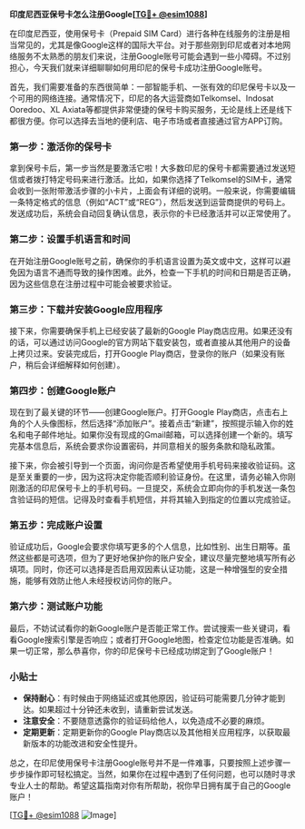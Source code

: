 **印度尼西亚保号卡怎么注册Google[[TG💪+ @esim1088](https://t.me/s/esim1088)]**

在印度尼西亚，使用保号卡（Prepaid SIM Card）进行各种在线服务的注册是相当常见的，尤其是像Google这样的国际大平台。对于那些刚到印尼或者对本地网络服务不太熟悉的朋友们来说，注册Google账号可能会遇到一些小障碍。不过别担心，今天我们就来详细聊聊如何用印尼的保号卡成功注册Google账号。

首先，我们需要准备的东西很简单：一部智能手机、一张有效的印尼保号卡以及一个可用的网络连接。通常情况下，印尼的各大运营商如Telkomsel、Indosat Ooredoo、XL Axiata等都提供非常便捷的保号卡购买服务，无论是线上还是线下都很方便。你可以选择去当地的便利店、电子市场或者直接通过官方APP订购。

### 第一步：激活你的保号卡

拿到保号卡后，第一步当然是要激活它啦！大多数印尼的保号卡都需要通过发送短信或者拨打特定号码来进行激活。比如，如果你选择了Telkomsel的SIM卡，通常会收到一张附带激活步骤的小卡片，上面会有详细的说明。一般来说，你需要编辑一条特定格式的信息（例如“ACT”或“REG”），然后发送到运营商提供的号码上。发送成功后，系统会自动回复确认信息，表示你的卡已经激活并可以正常使用了。

### 第二步：设置手机语言和时间

在开始注册Google账号之前，确保你的手机语言设置为英文或中文，这样可以避免因为语言不通而导致的操作困难。此外，检查一下手机的时间和日期是否正确，因为这些信息在注册过程中可能会被要求验证。

### 第三步：下载并安装Google应用程序

接下来，你需要确保手机上已经安装了最新的Google Play商店应用。如果还没有的话，可以通过访问Google的官方网站下载安装包，或者直接从其他用户的设备上拷贝过来。安装完成后，打开Google Play商店，登录你的账户（如果没有账户，稍后会详细解释如何创建）。

### 第四步：创建Google账户

现在到了最关键的环节——创建Google账户。打开Google Play商店，点击右上角的个人头像图标，然后选择“添加账户”。接着点击“新建”，按照提示输入你的姓名和电子邮件地址。如果你没有现成的Gmail邮箱，可以选择创建一个新的。填写完基本信息后，系统会要求你设置密码，并同意相关的服务条款和隐私政策。

接下来，你会被引导到一个页面，询问你是否希望使用手机号码来接收验证码。这是至关重要的一步，因为这将决定你能否顺利验证身份。在这里，请务必输入你刚刚激活的印尼保号卡上的手机号码。一旦提交，系统会立即向你的手机发送一条包含验证码的短信。记得及时查看手机短信，并将其输入到指定的位置以完成验证。

### 第五步：完成账户设置

验证成功后，Google会要求你填写更多的个人信息，比如性别、出生日期等。虽然这些都是可选项，但为了更好地保护你的账户安全，建议尽量完整地填写所有必填项。同时，你还可以选择是否启用双因素认证功能，这是一种增强型的安全措施，能够有效防止他人未经授权访问你的账户。

### 第六步：测试账户功能

最后，不妨试试看你的新Google账户是否能正常工作。尝试搜索一些关键词，看看Google搜索引擎是否响应；或者打开Google地图，检查定位功能是否准确。如果一切正常，那么恭喜你，你的印尼保号卡已经成功绑定到了Google账户！

### 小贴士

- **保持耐心**：有时候由于网络延迟或其他原因，验证码可能需要几分钟才能到达。如果超过十分钟还未收到，请重新尝试发送。
- **注意安全**：不要随意透露你的验证码给他人，以免造成不必要的麻烦。
- **定期更新**：定期更新你的Google Play商店以及其他相关应用程序，以获取最新版本的功能改进和安全性提升。

总之，在印尼使用保号卡注册Google账号并不是一件难事，只要按照上述步骤一步步操作即可轻松搞定。当然，如果你在过程中遇到了任何问题，也可以随时寻求专业人士的帮助。希望这篇指南对你有所帮助，祝你早日拥有属于自己的Google账户！

[[TG💪+ @esim1088](https://t.me/s/esim1088) ![Image](https://i.postimg.cc/4NQfJmqS/Snipaste-2025-05-13-00-14-12.png)]